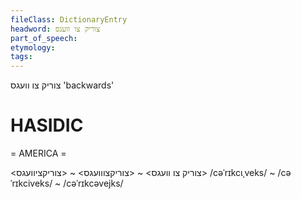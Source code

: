 ```yaml
---
fileClass: DictionaryEntry
headword: צוריק צו וועגס
part_of_speech: 
etymology: 
tags: 
---
```

צוריק צו וועגס
'backwards'

HASIDIC
=======
= AMERICA = 

<צוריק צו וועגס> ~ <צוריקצווועגס> ~ <צוריקציוועגס>
/cəˈrɪkcɩˌveks/ ~ /cəˈrɪkciveks/ ~ /cəˈrɪkcəvejks/